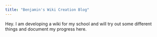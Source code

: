 ```yaml
---
title: "Benjamin's Wiki Creation Blog"
---
```


Hey. I am developing a wiki for my school and will try out some different things and document my progress here. 
